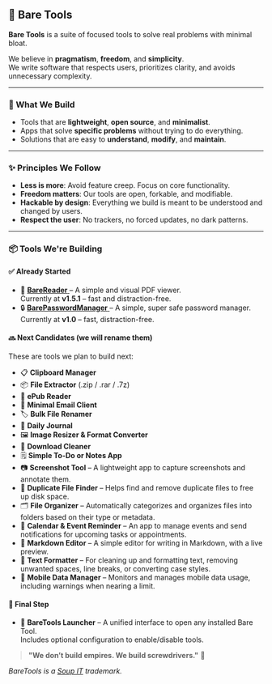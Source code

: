 ## 🧰 Bare Tools

**Bare Tools** is a suite of focused tools to solve real problems with minimal bloat.

We believe in **pragmatism**, **freedom**, and **simplicity**.  
We write software that respects users, prioritizes clarity, and avoids unnecessary complexity.

---

### 🔧 What We Build

- Tools that are **lightweight**, **open source**, and **minimalist**.
- Apps that solve **specific problems** without trying to do everything.
- Solutions that are easy to **understand**, **modify**, and **maintain**.

---

### ✨ Principles We Follow

- **Less is more**: Avoid feature creep. Focus on core functionality.
- **Freedom matters**: Our tools are open, forkable, and modifiable.
- **Hackable by design**: Everything we build is meant to be understood and changed by users.
- **Respect the user**: No trackers, no forced updates, no dark patterns.

---

### 📦 Tools We're Building

#### ✅ Already Started

- 📰 <a href="https://github.com/BareTools/BareReader/releases/tag/1.5.1"> **BareReader** </a> – A simple and visual PDF viewer.  
  Currently at **v1.5.1** – fast and distraction-free.
- 🔒 <a href="https://github.com/BareTools/barepasswordmanager/releases/tag/v1"> **BarePasswordManager** </a> – A simple, super safe password manager.  
  Currently at **v1.0** – fast, distraction-free.

#### 🔜 Next Candidates (we will rename them)

These are tools we plan to build next:

- 📋 **Clipboard Manager**
- 📦 **File Extractor** (.zip / .rar / .7z)
- 📖 **ePub Reader**
- 📧 **Minimal Email Client**
- 🏷️ **Bulk File Renamer**
- 📓 **Daily Journal**
- 🖼️ **Image Resizer & Format Converter**
- 🧹 **Download Cleaner**
- 🗒️ **Simple To-Do or Notes App**
- 📷 **Screenshot Tool** – A lightweight app to capture screenshots and annotate them.
- 🔎 **Duplicate File Finder** – Helps find and remove duplicate files to free up disk space.
- 🗂️ **File Organizer** – Automatically categorizes and organizes files into folders based on their type or metadata.
- 📅 **Calendar & Event Reminder** – An app to manage events and send notifications for upcoming tasks or appointments.
- 📝 **Markdown Editor** – A simple editor for writing in Markdown, with a live preview.
- 📜 **Text Formatter** – For cleaning up and formatting text, removing unwanted spaces, line breaks, or converting case styles.
- 📲 **Mobile Data Manager** – Monitors and manages mobile data usage, including warnings when nearing a limit.

#### 🎯 Final Step

- 🚀 **BareTools Launcher** – A unified interface to open any installed Bare Tool.  
  Includes optional configuration to enable/disable tools.

> **"We don’t build empires. We build screwdrivers."** 🔩

<i>BareTools is a <a href="https://soupit.ar" target="_blank">Soup IT</a> trademark.</i>
